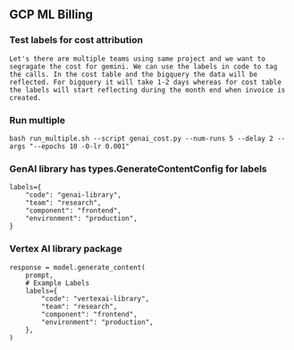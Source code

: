 ## GCP ML Billing

### Test labels for cost attribution

    Let's there are multiple teams using same project and we want to segragate the cost for gemini. We can use the labels in code to tag the calls. In the cost table and the bigquery the data will be reflected. For bigquery it will take 1-2 days whereas for cost table the labels will start reflecting during the month end when invoice is created. 

### Run multiple

    bash run_multiple.sh --script genai_cost.py --num-runs 5 --delay 2 --args "--epochs 10 -0-lr 0.001"

### GenAI library has types.GenerateContentConfig for labels


    labels={
        "code": "genai-library",
        "team": "research",
        "component": "frontend",
        "environment": "production",
    }


### Vertex AI library package

    response = model.generate_content(
        prompt,
        # Example Labels
        labels={
            "code": "vertexai-library",
            "team": "research",
            "component": "frontend",
            "environment": "production",
        },
    )

